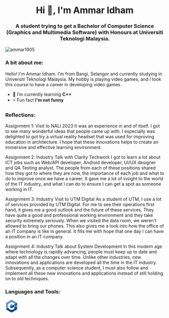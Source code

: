 <h1 align="center">Hi 👋, I'm Ammar Idham</h1>
<h3 align="center">A student trying to get a Bachelor of Computer Science (Graphics and Multimedia Software) with Honours at Universiti Teknologi Malaysia.</h3>

<p align="left"> <img src="https://komarev.com/ghpvc/?username=ammar1905&label=Profile%20views&color=0e75b6&style=flat" alt="ammar1905" /> </p>

<h3 align="left">A bit about me:</h3>
Hello! I'm Ammar Idham. I'm from Bangi, Selangor and currently studying in Universiti Teknologi Malaysia. My hobby is playing video games, and I took this course to have a career in developing video games. 


- 🌱 I’m currently learning **C++**
- ⚡ Fun fact **I'm not funny**

<h3 align="left">Reflections:</h3>
Assignment 1: Visit to NALI 2023
It was an experience in and of itself. I got to see many wonderful ideas that people came up with. I especially was delighted to got try a virtual reality headset that was used for improving education in architecture. I hope that these innovations helps to create an immersive and effective learning environment.

Assignment 2: Industry Talk with Clarity Techwork
I got to learn a lot about ICT jobs such as Web/API developer, Android developer, UI/UX designer and QA Testing analyst. The people from each of these positions shared how they got to where they are now, the importance of each job and what to do to improve once we have a career. It gave me a lot of insight to the world of the IT industry, and what I can do to ensure I can get a spot as someone working in IT.

Assignment 3: Industry Visit to UTM Digital
As a student of UTM, I use a lot of services provided by UTM Digital. For me to see their operations first hand, it gives me a good outlook and the future of these services. They have quite a good and professional working environment and they take security extremely seriously. When we visited the data room, we weren't allowed to bring our phones. This also gives me a look into how the office of an IT company is like in general. It fills me with hope that one day I can have a position in an IT company.

Assignment 4: Industry Talk about System Development
In this modern age where technology is rapidly advancing, people must keep up to date and adapt with all the changes over time. Unlike other industries, new innovations and applications are developed all the time in the IT industry. Subsequently, as a computer science student, I must also follow and implement all these new innovations and applications instead of still holding on to old techniques. 


<h3 align="left">Languages and Tools:</h3>
<p align="left"> <a href="https://www.w3schools.com/cpp/" target="_blank" rel="noreferrer"> <img src="https://raw.githubusercontent.com/devicons/devicon/master/icons/cplusplus/cplusplus-original.svg" alt="cplusplus" width="40" height="40"/> </a> </p>
